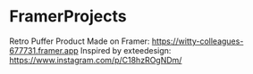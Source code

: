 # FramerProjects

Retro Puffer Product
Made on Framer:
https://witty-colleagues-677731.framer.app
Inspired by exteedesign:
https://www.instagram.com/p/C18hzROgNDm/
